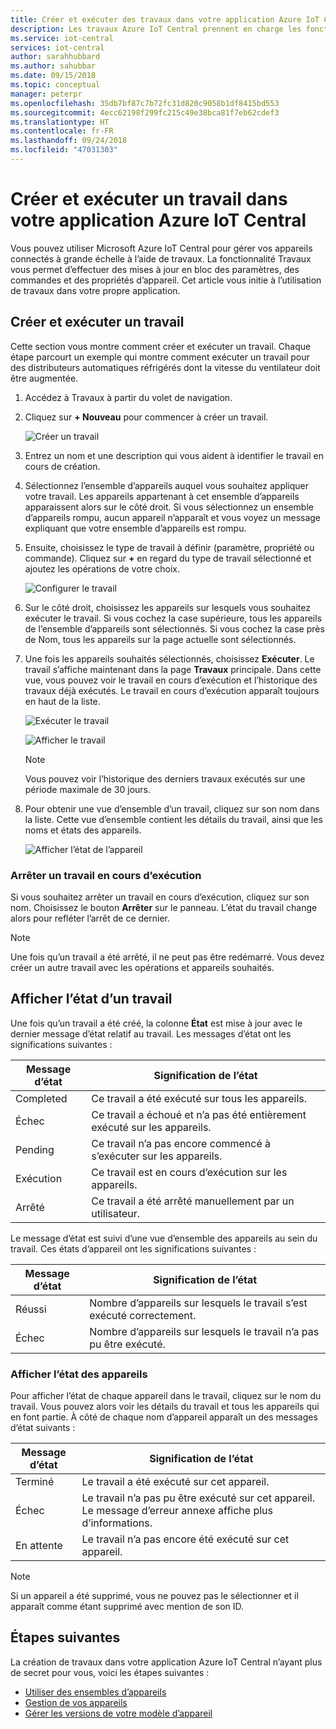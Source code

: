 ```yaml
---
title: Créer et exécuter des travaux dans votre application Azure IoT Central | Microsoft Docs
description: Les travaux Azure IoT Central prennent en charge les fonctionnalités de gestion des appareils en bloc, telles que la mise à jour d’une propriété d’appareil ou d’un paramètre, ou bien l’exécution d’une commande.
ms.service: iot-central
services: iot-central
author: sarahhubbard
ms.author: sahubbar
ms.date: 09/15/2018
ms.topic: conceptual
manager: peterpr
ms.openlocfilehash: 35db7bf87c7b72fc31d820c9058b1df8415bd553
ms.sourcegitcommit: 4ecc62198f299fc215c49e38bca81f7eb62cdef3
ms.translationtype: HT
ms.contentlocale: fr-FR
ms.lasthandoff: 09/24/2018
ms.locfileid: "47031303"
---
```

# <a name="create-and-run-a-job-in-your-azure-iot-central-application"></a>Créer et exécuter un travail dans votre application Azure IoT Central

Vous pouvez utiliser Microsoft Azure IoT Central pour gérer vos appareils connectés à grande échelle à l’aide de travaux. La fonctionnalité Travaux vous permet d’effectuer des mises à jour en bloc des paramètres, des commandes et des propriétés d’appareil. Cet article vous initie à l’utilisation de travaux dans votre propre application.

## <a name="create-and-run-a-job"></a>Créer et exécuter un travail

Cette section vous montre comment créer et exécuter un travail. Chaque étape parcourt un exemple qui montre comment exécuter un travail pour des distributeurs automatiques réfrigérés dont la vitesse du ventilateur doit être augmentée.

1. Accédez à Travaux à partir du volet de navigation.

1. Cliquez sur **+ Nouveau** pour commencer à créer un travail.

    ![Créer un travail](./media/howto-run-a-job/createnewjob.png)

1. Entrez un nom et une description qui vous aident à identifier le travail en cours de création.

1. Sélectionnez l’ensemble d’appareils auquel vous souhaitez appliquer votre travail. Les appareils appartenant à cet ensemble d’appareils apparaissent alors sur le côté droit. Si vous sélectionnez un ensemble d’appareils rompu, aucun appareil n’apparaît et vous voyez un message expliquant que votre ensemble d’appareils est rompu.

1. Ensuite, choisissez le type de travail à définir (paramètre, propriété ou commande). Cliquez sur **+** en regard du type de travail sélectionné et ajoutez les opérations de votre choix.

    ![Configurer le travail](./media/howto-run-a-job/configurejob.png)

1. Sur le côté droit, choisissez les appareils sur lesquels vous souhaitez exécuter le travail. Si vous cochez la case supérieure, tous les appareils de l’ensemble d’appareils sont sélectionnés. Si vous cochez la case près de Nom, tous les appareils sur la page actuelle sont sélectionnés.

1. Une fois les appareils souhaités sélectionnés, choisissez **Exécuter**. Le travail s’affiche maintenant dans la page **Travaux** principale. Dans cette vue, vous pouvez voir le travail en cours d’exécution et l’historique des travaux déjà exécutés. Le travail en cours d’exécution apparaît toujours en haut de la liste.

    ![Exécuter le travail](./media/howto-run-a-job/runjob.png)

    ![Afficher le travail](./media/howto-run-a-job/viewjob.png)

    > [!NOTE]
    > Vous pouvez voir l’historique des derniers travaux exécutés sur une période maximale de 30 jours.

1. Pour obtenir une vue d’ensemble d’un travail, cliquez sur son nom dans la liste. Cette vue d’ensemble contient les détails du travail, ainsi que les noms et états des appareils.

    ![Afficher l’état de l’appareil](./media/howto-run-a-job/viewdevicestatus.png)

### <a name="stop-a-running-job"></a>Arrêter un travail en cours d’exécution

Si vous souhaitez arrêter un travail en cours d’exécution, cliquez sur son nom. Choisissez le bouton **Arrêter** sur le panneau. L’état du travail change alors pour refléter l’arrêt de ce dernier.

> [!NOTE]
> Une fois qu’un travail a été arrêté, il ne peut pas être redémarré. Vous devez créer un autre travail avec les opérations et appareils souhaités.

## <a name="view-the-job-status"></a>Afficher l’état d’un travail

Une fois qu’un travail a été créé, la colonne **État** est mise à jour avec le dernier message d’état relatif au travail. Les messages d’état ont les significations suivantes :

| Message d’état       | Signification de l’état                                          |
| -------------------- | ------------------------------------------------------- |
| Completed            | Ce travail a été exécuté sur tous les appareils.              |
| Échec               | Ce travail a échoué et n’a pas été entièrement exécuté sur les appareils.  |
| Pending              | Ce travail n’a pas encore commencé à s’exécuter sur les appareils.        |
| Exécution              | Ce travail est en cours d’exécution sur les appareils.             |
| Arrêté              | Ce travail a été arrêté manuellement par un utilisateur.           |

Le message d’état est suivi d’une vue d’ensemble des appareils au sein du travail. Ces états d’appareil ont les significations suivantes :

| Message d’état       | Signification de l’état                                                     |
| -------------------- | ------------------------------------------------------------------ |
| Réussi            | Nombre d’appareils sur lesquels le travail s’est exécuté correctement.  |
| Échec               | Nombre d’appareils sur lesquels le travail n’a pas pu être exécuté.      |

### <a name="view-the-device-status"></a>Afficher l’état des appareils

Pour afficher l’état de chaque appareil dans le travail, cliquez sur le nom du travail. Vous pouvez alors voir les détails du travail et tous les appareils qui en font partie. À côté de chaque nom d’appareil apparaît un des messages d’état suivants :

| Message d’état       | Signification de l’état                                                                |
| -------------------- | ----------------------------------------------------------------------------- |
| Terminé            | Le travail a été exécuté sur cet appareil.                                     |
| Échec               | Le travail n’a pas pu être exécuté sur cet appareil. Le message d’erreur annexe affiche plus d’informations.  |
| En attente              | Le travail n’a pas encore été exécuté sur cet appareil.                                  |

> [!NOTE]
> Si un appareil a été supprimé, vous ne pouvez pas le sélectionner et il apparaît comme étant supprimé avec mention de son ID.

## <a name="next-steps"></a>Étapes suivantes

La création de travaux dans votre application Azure IoT Central n’ayant plus de secret pour vous, voici les étapes suivantes :

- [Utiliser des ensembles d’appareils](howto-use-device-sets.md)
- [Gestion de vos appareils](howto-manage-devices.md)
- [Gérer les versions de votre modèle d’appareil](howto-version-devicetemplate.md)
